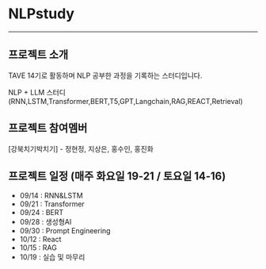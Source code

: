 # NLPstudy
---
## 프로젝트 소개
TAVE 14기로 활동하며 NLP 공부한 과정을 기록하는 스터디입니다.

NLP + LLM 스터디 (RNN,LSTM,Transformer,BERT,T5,GPT,Langchain,RAG,REACT,Retrieval)

## 프로젝트 참여멤버
[강북치기박치기] - 정현정, 지상은, 홍수인, 홍진화

## 프로젝트 일정 (매주 화요일 19-21 / 토요일 14-16)
- 09/14 : RNN&LSTM
- 09/21 : Transformer
- 09/24 : BERT
- 09/28 : 생성형AI
- 09/30 : Prompt Engineering
- 10/12 : React
- 10/15 : RAG
- 10/19 : 실습 및 마무리
